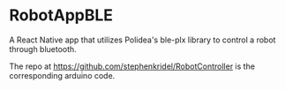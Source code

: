 # RobotAppBLE

A React Native app that utilizes Polidea's ble-plx library to control a robot through bluetooth.

The repo at https://github.com/stephenkridel/RobotController is the corresponding arduino code.
